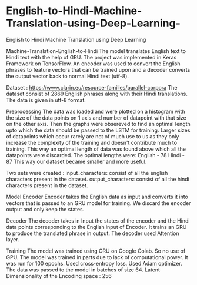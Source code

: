 # English-to-Hindi-Machine-Translation-using-Deep-Learning-
English to Hindi Machine Translation using Deep Learning 

Machine-Translation-English-to-Hindi
The model translates English text to Hindi text with the help of GRU. The project was implemented in Keras Framework on TensorFlow. An encoder was used to convert the English phrases to feature vectors that can be trained upon and a decoder converts the output vector back to normal Hindi text (utf-8).

Dataset : https://www.clarin.eu/resource-families/parallel-corpora
The dataset consist of 2869 English phrases along with their Hindi translations. The data is given in utf-8 format.

Preprocessing
The data was loaded and were plotted on a histogram with the size of the data points on 1 axis and number of datapoint with that size on the other axis. Then the graphs were obsereved to find an optimal length upto which the data should be passed to the LSTM for training. Larger sizes of datapoints which occur rarely are not of much use to us as they only increase the complexity of the training and doesn't contribute much to training. This way an optimal length of data was found above which all the datapoints were discarded. The optimal lengths were: English - 78 Hindi - 87 This way our dataset became smaller and more useful.

Two sets were created : input_characters: consist of all the english characters present in the dataset. output_characters: consist of all the hindi characters present in the dataset.

Model
Encoder
Encoder takes the English data as input and converts it into vectors that is passed to an GRU model for training. We discard the encoder output and only keep the states.

Decoder
The decoder takes in Input the states of the encoder and the Hindi data points corresponding to the English input of Encoder. It trains an GRU to produce the translated phrase in output. The decoder used Attention layer.

Training
The model was trained using GRU on Google Colab. So no use of GPU. The model was trained in parts due to lack of computational power. It was run for 100 epochs. Used cross-entropy loss. Used Adam optimizer. The data was passed to the model in batches of size 64. Latent Dimensionality of the Encoding space : 256
